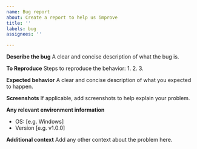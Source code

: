 ```yaml
---
name: Bug report
about: Create a report to help us improve
title: ''
labels: bug
assignees: ''

---
```


**Describe the bug**
A clear and concise description of what the bug is.

**To Reproduce**
Steps to reproduce the behavior:
1. 
2. 
3. 

**Expected behavior**
A clear and concise description of what you expected to happen.

**Screenshots**
If applicable, add screenshots to help explain your problem.

**Any relevant environment information**
 - OS: [e.g. Windows]
 - Version [e.g. v1.0.0]

**Additional context**
Add any other context about the problem here.
